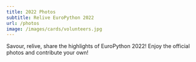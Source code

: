 ```yaml
---
title: 2022 Photos
subtitle: Relive EuroPython 2022
url: /photos
image: /images/cards/volunteers.jpg
---
```


Savour, relive, share the highlights of EuroPython 2022! Enjoy the official photos and contribute your own!
